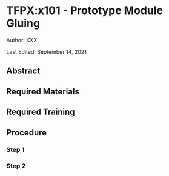 # TFPX:x101 - Prototype Module Gluing

Author: XXX

Last Edited: September 14, 2021

## Abstract

## Required Materials

## Required Training

## Procedure

### Step 1

### Step 2
